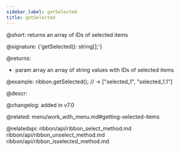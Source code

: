 ```yaml
---
sidebar_label: getSelected
title: getSelected
---          
```


@short: returns an array of IDs of selected items

@signature: {'getSelected(): string[];'}

@returns:
- param     array    an array of string values with IDs of selected items

@example:
ribbon.getSelected(); // -> ["selected_1", "selected_1.1"]



@descr:

@changelog:
added in v7.0

@related: menu/work_with_menu.md#getting-selected-items

@relatedapi:
ribbon/api/ribbon_select_method.md
ribbon/api/ribbon_unselect_method.md
ribbon/api/ribbon_isselected_method.md





